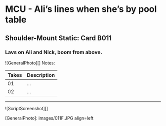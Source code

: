 # MCU - Ali’s lines when she’s by pool table

## Shoulder-Mount Static: Card B011

### Lavs on Ali and Nick, boom from above.

![GeneralPhoto][]
Notes: 

| Takes | Description |
|:---|:----|
| 01 | ... |
| 02 | ... |

----

![ScriptScreenshot][]


[GeneralPhoto]:  images/011F.JPG align=left
